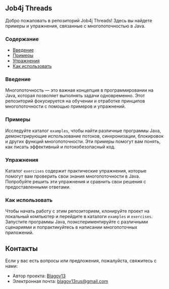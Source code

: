 ## Job4j Threads

Добро пожаловать в репозиторий Job4j Threads! Здесь вы найдете примеры и упражнения, связанные с многопоточностью в Java.

### Содержание
- [Введение](#introduction)
- [Примеры](#examples)
- [Упражнения](#exercises)
- [Как использовать](#how-to-use)

### Введение
Многопоточность — это важная концепция в программировании на Java, которая позволяет выполнять задачи одновременно. Этот репозиторий фокусируется на обучении и отработке принципов многопоточности с помощью примеров и упражнений.

### Примеры
Исследуйте каталог `examples`, чтобы найти различные программы Java, демонстрирующие использование потоков, синхронизации, блокировок и других функций многопоточности. Эти примеры помогут вам понять, как писать эффективный и потокобезопасный код.

### Упражнения
Каталог `exercises` содержит практические упражнения, которые помогут вам проверить свои знания многопоточности в Java. Попробуйте решить эти упражнения и сравнить свои решения с предоставленными ответами.

### Как использовать
Чтобы начать работу с этим репозиторием, клонируйте проект на локальный компьютер и перейдите в каталоги `examples` и `exercises`. Запустите программы Java, поэкспериментируйте с различными сценариями и попрактикуйтесь в написании многопоточных приложений.

## Контакты

Если у вас есть вопросы или предложения, пожалуйста, свяжитесь с нами:

- Автор проекта: [Blagov13](https://github.com/Blagov13)
- Электронная почта: blagov13rus@gmail.com
